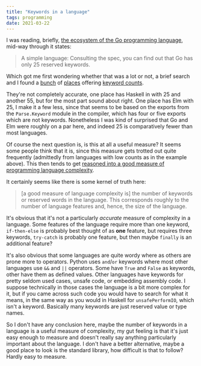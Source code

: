 ```yaml
---
title: "Keywords in a language"
tags: programming
date: 2021-03-22
---
```


I was reading, briefly, [the ecosystem of the Go programming language](https://henvic.dev/posts/go/), mid-way through it states:

> A simple language: Consulting the spec, you can find out that Go has only 25 reserved keywords.

Which got me first wondering whether that was a lot or not, a brief search and I found a [bunch](https://stackoverflow.com/questions/4980766/reserved-keywords-count-by-programming-language) of [places](https://www.reddit.com/r/ProgrammerHumor/comments/6inj17/languages_by_number_of_keywords/) offering [keyword counts](https://github.com/leighmcculloch/keywords).

They're not completely accurate, one place has Haskell in with 25 and another 55, but for the most part sound about right. One place has Elm with 25, I make it a few less, since that seems to be based on the exports from the `Parse.Keyword` module in the compiler, which has four or five exports which are not keywords. Nonetheless I was kind of surprised that Go and Elm were roughly on a par here, and indeed 25 is comparatively fewer than most languages.

Of course the next question is, is this at all a useful measure? It seems some people think that it is, since this measure gets trotted out quite frequently (admittedly from languages with low counts as in the example above). This then tends to get [reasoned into a good measure of programming language complexity](https://richardeng.medium.com/how-to-measure-programming-language-complexity-afe4f7e75786).

It certainly seems like there is some kernel of truth here:

> [a good measure of language complexity is] the number of keywords or reserved words in the language. This corresponds roughly to the number of language features and, hence, the size of the language.

It's obvious that it's not a particularly *accurate* measure of complexity in a language. Some features of the language require more than one keyword, `if-then-else` is probably best thought of as **one** feature, but requires three keywords, `try-catch` is probably one feature, but then maybe `finally` is an additional feature?

It's also obvious that some languages are quite wordy where as others are prone more to operators. Python uses `and`/`or` keywords where most other languages use `&&` and `||` operators. Some have `True` and `False` as keywords, other have them as defined values. Other languages have keywords for pretty seldom used cases, unsafe code, or embedding assembly code. I suppose technically in those cases the language is a bit more complex for it, but if you came across such code you would have to search for what it means, in the same way as you would in Haskell for `unsafePerformIO`, which isn't a keyword. Basically many keywords are just reserved value or type names.

So I don't have any conclusion here, maybe the number of keywords in a language is a useful measure of complexity, my gut feeling is that it's just easy enough to measure and doesn't really say anything particularly important about the language. I don't have a better alternative, maybe a good place to look is the standard library, how difficult is that to follow? Hardly easy to measure.


